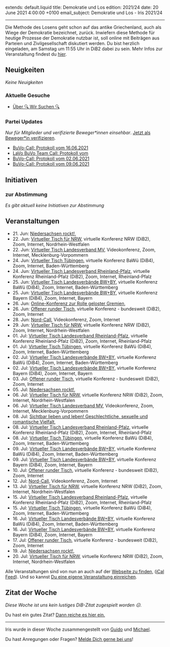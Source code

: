 
extends: default.liquid
title: Demokratie und Los
edition: 2021/24
date: 20 June 2021 4:00:00 +0100
email_subject: Demokratie und Los - Iris 2021/24

---
Die Methode des Losens geht schon auf das antike Griechenland, auch als Wiege der Demokratie bezeichnet, zurück. Inwiefern diese Methode für heutige Prozesse der Demokratie nutzbar ist, soll online mit Beiträgen aus Parteien und Zivilgesellschaft diskutiert werden.
Du bist herzlich eingeladen, am Samstag um 11:55 Uhr in DiB2 dabei zu sein. Mehr Infos zur Veranstaltung findest du [hier](https://demokratie-und-los.de/).

## Neuigkeiten

_Keine Neuigkeiten_

### Aktuelle Gesuche

 - [Über 🔍 Wir Suchen 🔍](https://marktplatz.bewegung.jetzt/t/ueber-wir-suchen/8837)

### Partei Updates

_Nur für Mitglieder und verifizierte Beweger\*innen einsehbar_. [Jetzt als Beweger\*in verifizieren](https://bewegung.jetzt/bewegerin-werden/).

 - [BuVo-Call: Protokoll vom 16.06.2021](https://marktplatz.bewegung.jetzt/t/buvo-call-protokoll-vom-16-06-2021/38294)
 - [LaVo BuVo Team Call: Protokoll vom](https://marktplatz.bewegung.jetzt/t/lavo-buvo-team-call-protokoll-vom/38293)
 - [BuVo-Call: Protokoll vom 02.06.2021](https://marktplatz.bewegung.jetzt/t/buvo-call-protokoll-vom-02-06-2021/38277)
 - [BuVo-Call: Protokoll vom 09.06.2021](https://marktplatz.bewegung.jetzt/t/buvo-call-protokoll-vom-09-06-2021/38271)

## Initiativen

### zur Abstimmung
_Es gibt aktuell keine Initiativen zur Abstimmung_

## Veranstaltungen

 - 21.&nbsp;Jun: [Niedersachsen rockt!](https://bewegung.jetzt/veranstaltungen/niedersachsen-call-2021-06-21/), 
 - 22.&nbsp;Jun: [Virtueller Tisch für NRW](https://bewegung.jetzt/veranstaltungen/virtueller-tisch-landesverbaende-bwby-2021-06-22/), virtuelle Konferenz NRW (DiB2), Zoom, Internet, Nordrhein-Westfalen
 - 22.&nbsp;Jun: [Virtueller Tisch Landesverband MV](https://bewegung.jetzt/veranstaltungen/mv-call-2021-06-22/), Videokonferenz, Zoom, Internet, Mecklenburg-Vorpommern
 - 24.&nbsp;Jun: [Virtueller Tisch Tübingen](https://bewegung.jetzt/veranstaltungen/virtueller-tisch-tuebingen-2021-06-24/), virtuelle Konferenz BaWü (DiB4), Zoom, Internet, Baden-Württemberg
 - 24.&nbsp;Jun: [Virtueller Tisch Landesverband Rheinland-Pfalz](https://bewegung.jetzt/veranstaltungen/virtueller-tisch-landesverband-rheinland-pfalz-2021-06-24/), virtuelle Konferenz Rheinland-Pfalz (DiB2), Zoom, Internet, Rheinland-Pfalz
 - 25.&nbsp;Jun: [Virtueller Tisch Landesverbände BW+BY](https://bewegung.jetzt/veranstaltungen/virtueller-tisch-landesverbaende-bwby-3-2021-06-25/), virtuelle Konferenz BaWü (DiB4), Zoom, Internet, Baden-Württemberg
 - 25.&nbsp;Jun: [Virtueller Tisch Landesverbände BW+BY](https://bewegung.jetzt/veranstaltungen/virtueller-tisch-landesverbaende-bwby-2-2021-06-25/), virtuelle Konferenz Bayern (DiB4), Zoom, Internet, Bayern
 - 26.&nbsp;Jun: [Online-Konferenz zur Rolle geloster Gremien](https://bewegung.jetzt/veranstaltungen/sichtbar-lieben-und-leben-geschlechtliche-sexuelle-und-romantische-vielfalt-2/), 
 - 26.&nbsp;Jun: [Offener runder Tisch](https://bewegung.jetzt/veranstaltungen/offener-runder-tisch-2021-06-26/), virtuelle Konferenz - bundesweit (DiB2), Zoom, Internet
 - 28.&nbsp;Jun: [Nord-Call](https://bewegung.jetzt/veranstaltungen/nord-call-2021-06-28/), Videokonferenz, Zoom, Internet
 - 29.&nbsp;Jun: [Virtueller Tisch für NRW](https://bewegung.jetzt/veranstaltungen/virtueller-tisch-landesverbaende-bwby-2021-06-29/), virtuelle Konferenz NRW (DiB2), Zoom, Internet, Nordrhein-Westfalen
 - 01.&nbsp;Jul: [Virtueller Tisch Landesverband Rheinland-Pfalz](https://bewegung.jetzt/veranstaltungen/virtueller-tisch-landesverband-rheinland-pfalz-2021-07-01/), virtuelle Konferenz Rheinland-Pfalz (DiB2), Zoom, Internet, Rheinland-Pfalz
 - 01.&nbsp;Jul: [Virtueller Tisch Tübingen](https://bewegung.jetzt/veranstaltungen/virtueller-tisch-tuebingen-2021-07-01/), virtuelle Konferenz BaWü (DiB4), Zoom, Internet, Baden-Württemberg
 - 02.&nbsp;Jul: [Virtueller Tisch Landesverbände BW+BY](https://bewegung.jetzt/veranstaltungen/virtueller-tisch-landesverbaende-bwby-3-2021-07-02/), virtuelle Konferenz BaWü (DiB4), Zoom, Internet, Baden-Württemberg
 - 02.&nbsp;Jul: [Virtueller Tisch Landesverbände BW+BY](https://bewegung.jetzt/veranstaltungen/virtueller-tisch-landesverbaende-bwby-2-2021-07-02/), virtuelle Konferenz Bayern (DiB4), Zoom, Internet, Bayern
 - 03.&nbsp;Jul: [Offener runder Tisch](https://bewegung.jetzt/veranstaltungen/offener-runder-tisch-2021-07-03/), virtuelle Konferenz - bundesweit (DiB2), Zoom, Internet
 - 05.&nbsp;Jul: [Niedersachsen rockt!](https://bewegung.jetzt/veranstaltungen/niedersachsen-call-2021-07-05/), 
 - 06.&nbsp;Jul: [Virtueller Tisch für NRW](https://bewegung.jetzt/veranstaltungen/virtueller-tisch-landesverbaende-bwby-2021-07-06/), virtuelle Konferenz NRW (DiB2), Zoom, Internet, Nordrhein-Westfalen
 - 06.&nbsp;Jul: [Virtueller Tisch Landesverband MV](https://bewegung.jetzt/veranstaltungen/mv-call-2021-07-06/), Videokonferenz, Zoom, Internet, Mecklenburg-Vorpommern
 - 08.&nbsp;Jul: [Sichtbar lieben und leben! Geschlechtliche, sexuelle und romantische Vielfalt](https://bewegung.jetzt/veranstaltungen/sichtbar-lieben-und-leben-geschlechtliche-sexuelle-und-romantische-vielfalt/), 
 - 08.&nbsp;Jul: [Virtueller Tisch Landesverband Rheinland-Pfalz](https://bewegung.jetzt/veranstaltungen/virtueller-tisch-landesverband-rheinland-pfalz-2021-07-08/), virtuelle Konferenz Rheinland-Pfalz (DiB2), Zoom, Internet, Rheinland-Pfalz
 - 08.&nbsp;Jul: [Virtueller Tisch Tübingen](https://bewegung.jetzt/veranstaltungen/virtueller-tisch-tuebingen-2021-07-08/), virtuelle Konferenz BaWü (DiB4), Zoom, Internet, Baden-Württemberg
 - 09.&nbsp;Jul: [Virtueller Tisch Landesverbände BW+BY](https://bewegung.jetzt/veranstaltungen/virtueller-tisch-landesverbaende-bwby-3-2021-07-09/), virtuelle Konferenz BaWü (DiB4), Zoom, Internet, Baden-Württemberg
 - 09.&nbsp;Jul: [Virtueller Tisch Landesverbände BW+BY](https://bewegung.jetzt/veranstaltungen/virtueller-tisch-landesverbaende-bwby-2-2021-07-09/), virtuelle Konferenz Bayern (DiB4), Zoom, Internet, Bayern
 - 10.&nbsp;Jul: [Offener runder Tisch](https://bewegung.jetzt/veranstaltungen/offener-runder-tisch-2021-07-10/), virtuelle Konferenz - bundesweit (DiB2), Zoom, Internet
 - 12.&nbsp;Jul: [Nord-Call](https://bewegung.jetzt/veranstaltungen/nord-call-2021-07-12/), Videokonferenz, Zoom, Internet
 - 13.&nbsp;Jul: [Virtueller Tisch für NRW](https://bewegung.jetzt/veranstaltungen/virtueller-tisch-landesverbaende-bwby-2021-07-13/), virtuelle Konferenz NRW (DiB2), Zoom, Internet, Nordrhein-Westfalen
 - 15.&nbsp;Jul: [Virtueller Tisch Landesverband Rheinland-Pfalz](https://bewegung.jetzt/veranstaltungen/virtueller-tisch-landesverband-rheinland-pfalz-2021-07-15/), virtuelle Konferenz Rheinland-Pfalz (DiB2), Zoom, Internet, Rheinland-Pfalz
 - 15.&nbsp;Jul: [Virtueller Tisch Tübingen](https://bewegung.jetzt/veranstaltungen/virtueller-tisch-tuebingen-2021-07-15/), virtuelle Konferenz BaWü (DiB4), Zoom, Internet, Baden-Württemberg
 - 16.&nbsp;Jul: [Virtueller Tisch Landesverbände BW+BY](https://bewegung.jetzt/veranstaltungen/virtueller-tisch-landesverbaende-bwby-3-2021-07-16/), virtuelle Konferenz BaWü (DiB4), Zoom, Internet, Baden-Württemberg
 - 16.&nbsp;Jul: [Virtueller Tisch Landesverbände BW+BY](https://bewegung.jetzt/veranstaltungen/virtueller-tisch-landesverbaende-bwby-2-2021-07-16/), virtuelle Konferenz Bayern (DiB4), Zoom, Internet, Bayern
 - 17.&nbsp;Jul: [Offener runder Tisch](https://bewegung.jetzt/veranstaltungen/offener-runder-tisch-2021-07-17/), virtuelle Konferenz - bundesweit (DiB2), Zoom, Internet
 - 19.&nbsp;Jul: [Niedersachsen rockt!](https://bewegung.jetzt/veranstaltungen/niedersachsen-call-2021-07-19/), 
 - 20.&nbsp;Jul: [Virtueller Tisch für NRW](https://bewegung.jetzt/veranstaltungen/virtueller-tisch-landesverbaende-bwby-2021-07-20/), virtuelle Konferenz NRW (DiB2), Zoom, Internet, Nordrhein-Westfalen


Alle Veranstaltungen sind von nun an auch auf der [Webseite zu finden](https://bewegung.jetzt/veranstaltungen/), ([iCal Feed](https://bewegung.jetzt/?ical=1)). Und so kannst [Du eine eigene Veranstaltung einreichen](https://marktplatz.bewegung.jetzt/t/eine-veranstaltung-auf-der-webseite-einreichen/21379).


## Zitat der Woche
_Diese Woche ist uns kein lustiges DiB-Zitat zugespielt worden ☹._

Du hast ein gutes Zitat? [Dann reiche es hier ein.](https://marktplatz.bewegung.jetzt/t/fortsetzung-lustige-dib-zitate/24431)


---

Iris wurde in dieser Woche zusammengestellt von [Guido](https://marktplatz.bewegung.jetzt/u/Guido/) und [Michael](https://marktplatz.bewegung.jetzt/u/MichaelVoss/).

Du hast Anregungen oder Fragen? [Melde Dich gerne bei uns](https://marktplatz.bewegung.jetzt/t/neu-iris-die-woechtliche-zusammenfasssung-zum-sonntagsbrunch/10990)!

